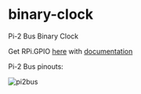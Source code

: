 # binary-clock
Pi-2 Bus Binary Clock

Get RPi.GPIO [here](https://pypi.python.org/pypi/RPi.GPIO) with [documentation](https://sourceforge.net/p/raspberry-gpio-python/wiki/Home/)


Pi-2 Bus pinouts:

![pi2bus](https://az835927.vo.msecnd.net/sites/iot/Resources/images/PinMappings/RP2_Pinout.png)
